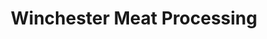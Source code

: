 ---
title: "Winchester Meat Processing"
url: /winchester/winchester-meat-processing/
shop: butcher
---